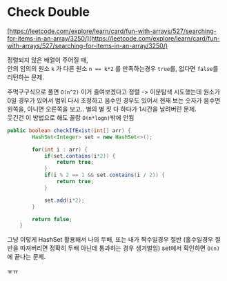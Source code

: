 # Check Double    
   
[https://leetcode.com/explore/learn/card/fun-with-arrays/527/searching-for-items-in-an-array/3250/](https://leetcode.com/explore/learn/card/fun-with-arrays/527/searching-for-items-in-an-array/3250/)   
   
정렬되지 않은 배열이 주어질 때,   
안의 임의의 원소 `k` 가 다른 원소 `n == k*2` 를 만족하는경우 `true`를, 없다면 `false`를 리턴하는 문제.   
   
주먹구구식으로 풀면 `O(n^2)` 이거 줄여보겠다고 정렬 -> 이분탐색 시도했는데 원소가 0일 경우가 있어서 범위 다시 조정하고 음수인 경우도 있어서 현재 보는 숫자가 음수면 왼쪽을, 아니면 오른쪽을 보고.. 별의 별 짓 다 하다가 1시간을 날려버린 문제.   
웃긴건 이 방법으로 해도 꼴랑 `O(n*logn)`밖에 안됨   

   
``` java
public boolean checkIfExist(int[] arr) {
        HashSet<Integer> set = new HashSet<>();

        for(int i : arr) {
            if(set.contains(i*2)) {
                return true;
            }
            if(i % 2 == 1 && set.contains(i / 2)) {
                return true;
            }

            set.add(i*2);
        }

        return false;
    }
```   
   
그냥 이렇게 HashSet 활용해서 나의 두배, 또는 내가 짝수일경우 절반 (홀수일경우 절반을 따져버리면 정확히 두배 아닌데 통과하는 경우 생겨벌임) set에서 확인하면 `O(n)` 에 끝나는 문제.   
   
ㅠㅠ